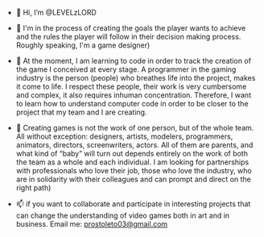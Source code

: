 - 👋 Hi, I’m @LEVELzLORD
- 👀 I'm in the process of creating the goals the player wants to achieve and the rules the player will follow in their decision making process. Roughly speaking, I'm a game designer)
- 🌱 At the moment, I am learning to code in order to track the creation of the game I conceived at every stage. A programmer in the gaming industry is the person (people) who breathes life into the project, makes it come to life. I respect these people, their work is very cumbersome and complex, it also requires inhuman concentration. Therefore, I want to learn how to understand computer code in order to be closer to the project that my team and I are creating.


- 💞️ Creating games is not the work of one person, but of the whole team. All without exception: designers, artists, modelers, programmers, animators, directors, screenwriters, actors. All of them are parents, and what kind of “baby” will turn out depends entirely on the work of both the team as a whole and each individual. I am looking for partnerships with professionals who love their job, those who love the industry, who are in solidarity with their colleagues and can prompt and direct on the right path)
- 📫 if you want to collaborate and participate in interesting projects that can change the understanding of video games both in art and in business. Email me: prostoleto03@gmail.com

<!---
--->
